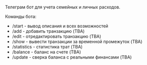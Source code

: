Телеграм бот для учета семейных и личных расходов.

Команды бота:
- /start - вывод описания и всех возможностей
- /add - добавить транзакцию (TBA)
- /edit - отредактировать транзакцию (TBA)
- /show - вывести транзакции за временной промежуток (TBA)
- /statistics - статистика трат (TBA)
- /balance - баланс на счете (TBA)
- /update - сверка баланса с реальными финансами (TBA)
